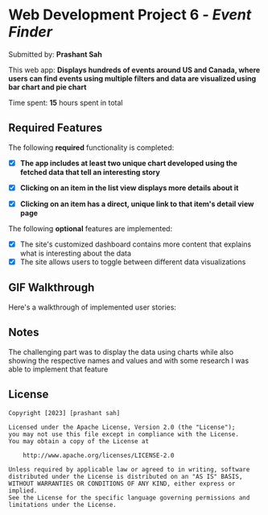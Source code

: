 # Web Development Project 6 - *Event Finder*

Submitted by: **Prashant Sah**

This web app: **Displays hundreds of events around US and Canada, where users can find events using multiple filters and data are visualized using bar chart and pie chart**

Time spent: **15** hours spent in total

## Required Features

The following **required** functionality is completed:

- [x] **The app includes at least two unique chart developed using the fetched data that tell an interesting story**
- [x] **Clicking on an item in the list view displays more details about it**
- [x] **Clicking on an item has a direct, unique link to that item's detail view page**


The following **optional** features are implemented:

- [x] The site's customized dashboard contains more content that explains what is interesting about the data
- [x] The site allows users to toggle between different data visualizations

## GIF Walkthrough

Here's a walkthrough of implemented user stories:



## Notes

The challenging part was to display the data using charts while also showing the respective names and values and with some research I was able to implement that feature 

## License

    Copyright [2023] [prashant sah]

    Licensed under the Apache License, Version 2.0 (the "License");
    you may not use this file except in compliance with the License.
    You may obtain a copy of the License at

        http://www.apache.org/licenses/LICENSE-2.0

    Unless required by applicable law or agreed to in writing, software
    distributed under the License is distributed on an "AS IS" BASIS,
    WITHOUT WARRANTIES OR CONDITIONS OF ANY KIND, either express or implied.
    See the License for the specific language governing permissions and
    limitations under the License.